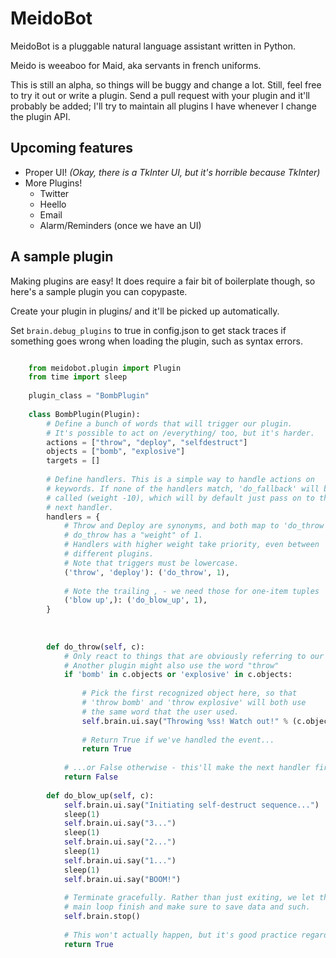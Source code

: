 MeidoBot
========
MeidoBot is a pluggable natural language assistant written in Python.

Meido is weeaboo for Maid, aka servants in french uniforms.

This is still an alpha, so things will be buggy and change a lot. Still, feel free to try it out or write a plugin. Send a pull request with your plugin and it'll probably be added; I'll try to maintain all plugins I have whenever I change the plugin API.


Upcoming features
-----------------
* Proper UI! *(Okay, there is a TkInter UI, but it's horrible because TkInter)*
* More Plugins!
    * Twitter
    * Heello
    * Email
    * Alarm/Reminders (once we have an UI)

A sample plugin
---------------
Making plugins are easy! It does require a fair bit of boilerplate though, so here's a sample plugin you can copypaste.

Create your plugin in plugins/ and it'll be picked up automatically.

Set `brain.debug_plugins` to true in config.json to get stack traces if something goes wrong when loading the plugin, such as syntax errors.

```python

	from meidobot.plugin import Plugin
	from time import sleep
	
	plugin_class = "BombPlugin"
	
	class BombPlugin(Plugin):
		# Define a bunch of words that will trigger our plugin.
		# It's possible to act on /everything/ too, but it's harder.
		actions = ["throw", "deploy", "selfdestruct"]
		objects = ["bomb", "explosive"]
		targets = []
		
		# Define handlers. This is a simple way to handle actions on
		# keywords. If none of the handlers match, 'do_fallback' will be
		# called (weight -10), which will by default just pass on to the
		# next handler.
		handlers = {
			# Throw and Deploy are synonyms, and both map to 'do_throw'.
			# do_throw has a "weight" of 1.
			# Handlers with higher weight take priority, even between
			# different plugins.
			# Note that triggers must be lowercase.
			('throw', 'deploy'): ('do_throw', 1),
			
			# Note the trailing , - we need those for one-item tuples
			('blow up',): ('do_blow_up', 1),
		}
		
		
		
		def do_throw(self, c):
			# Only react to things that are obviously referring to our plugin!
			# Another plugin might also use the word "throw"
			if 'bomb' in c.objects or 'explosive' in c.objects:
			
				# Pick the first recognized object here, so that
				# 'throw bomb' and 'throw explosive' will both use
				# the same word that the user used.
				self.brain.ui.say("Throwing %ss! Watch out!" % (c.objects[0]))
				
				# Return True if we've handled the event...
				return True
			
			# ...or False otherwise - this'll make the next handler fire
			return False
		
		def do_blow_up(self, c):
			self.brain.ui.say("Initiating self-destruct sequence...")
			sleep(1)
			self.brain.ui.say("3...")
			sleep(1)
			self.brain.ui.say("2...")
			sleep(1)
			self.brain.ui.say("1...")
			sleep(1)
			self.brain.ui.say("BOOM!")
			
			# Terminate gracefully. Rather than just exiting, we let the
			# main loop finish and make sure to save data and such.
			self.brain.stop()
			
			# This won't actually happen, but it's good practice regardless
			return True
```
